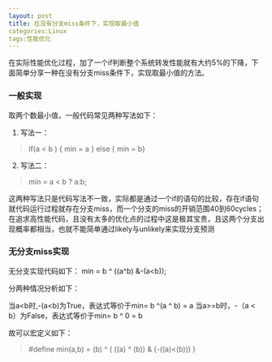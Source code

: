```yaml
---
layout: post
title: 在没有分支miss条件下，实现取最小值
categories:Linux
tags:性能优化
---
```

在实际性能优化过程，加了一个if判断整个系统转发性能就有大约5%的下降，下面简单分享一种在没有分支miss条件下，实现取最小值的方法。
### 一般实现
取两个数最小值，一般代码常见两种写法如下：

1. 写法一：

>if(a  < b ) { min = a } else { min = b}

2. 写法二：

>min =  a < b ? a:b;

这两种写法只是代码写法不一致，实际都是通过一个if的语句的比较，存在if语句就代码运行过程就存在分支miss，而一个分支的miss的开销范围40到60cycles；在追求高性能代码，且没有太多的优化点的过程中这是极其宝贵，且这两个分支出现概率都相当，也就不能简单通过likely与unlikely来实现分支预测

### 无分支miss实现
无分支实现代码如下：
min = b ^ ((a^b) &-(a<b));

分两种情况分析如下：

当a<b时,-(a<b)为True，表达式等价于min= b ^(a ^ b) = a
当a>=b时，-（a < b）为False，表达式等价于min= b ^ 0 = b

故可以宏定义如下：
>#define min(a,b) = (b) ^ ( ((a) ^ (b)) & (-((a)<(b))) )


